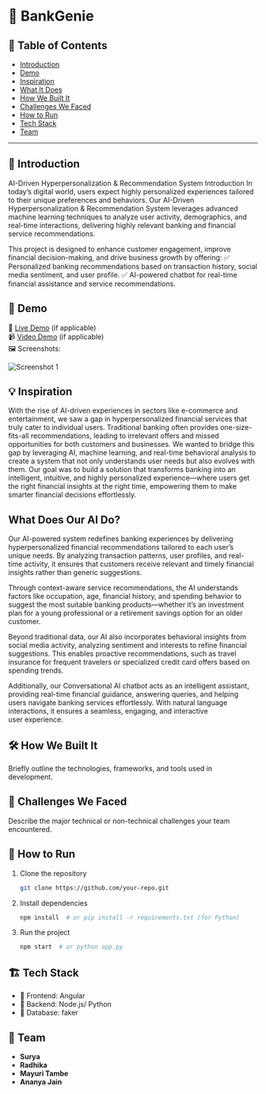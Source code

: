 # 🚀 BankGenie

## 📌 Table of Contents
- [Introduction](#introduction)
- [Demo](#demo)
- [Inspiration](#inspiration)
- [What It Does](#what-it-does)
- [How We Built It](#how-we-built-it)
- [Challenges We Faced](#challenges-we-faced)
- [How to Run](#how-to-run)
- [Tech Stack](#tech-stack)
- [Team](#team)

---

## 🎯 Introduction
AI-Driven Hyperpersonalization & Recommendation System
Introduction
In today’s digital world, users expect highly personalized experiences tailored to their unique preferences and behaviors. Our AI-Driven Hyperpersonalization & Recommendation System leverages advanced machine learning techniques to analyze user activity, demographics, and real-time interactions, delivering highly relevant banking and financial service recommendations.

This project is designed to enhance customer engagement, improve financial decision-making, and drive business growth by offering:
✅ Personalized banking recommendations based on transaction history, social media sentiment, and user profile.
✅ AI-powered chatbot for real-time financial assistance and service recommendations.

## 🎥 Demo
🔗 [Live Demo](#) (if applicable)  
📹 [Video Demo](#) (if applicable)  
🖼️ Screenshots:


![Screenshot 1](link-to-image)

## 💡 Inspiration
With the rise of AI-driven experiences in sectors like e-commerce and entertainment, we saw a gap in hyperpersonalized financial services that truly cater to individual users. Traditional banking often provides one-size-fits-all recommendations, leading to irrelevant offers and missed opportunities for both customers and businesses. We wanted to bridge this gap by leveraging AI, machine learning, and real-time behavioral analysis to create a system that not only understands user needs but also evolves with them. Our goal was to build a solution that transforms banking into an intelligent, intuitive, and highly personalized experience—where users get the right financial insights at the right time, empowering them to make smarter financial decisions effortlessly.

## What Does Our AI Do?
Our AI-powered system redefines banking experiences by delivering hyperpersonalized financial recommendations tailored to each user’s unique needs. By analyzing transaction patterns, user profiles, and real-time activity, it ensures that customers receive relevant and timely financial insights rather than generic suggestions.

Through context-aware service recommendations, the AI understands factors like occupation, age, financial history, and spending behavior to suggest the most suitable banking products—whether it’s an investment plan for a young professional or a retirement savings option for an older customer.

Beyond traditional data, our AI also incorporates behavioral insights from social media activity, analyzing sentiment and interests to refine financial suggestions. This enables proactive recommendations, such as travel insurance for frequent travelers or specialized credit card offers based on spending trends.

Additionally, our Conversational AI chatbot acts as an intelligent assistant, providing real-time financial guidance, answering queries, and helping users navigate banking services effortlessly. With natural language interactions, it ensures a seamless, engaging, and interactive user experience.

## 🛠️ How We Built It
Briefly outline the technologies, frameworks, and tools used in development.

## 🚧 Challenges We Faced
Describe the major technical or non-technical challenges your team encountered.

## 🏃 How to Run
1. Clone the repository  
   ```sh
   git clone https://github.com/your-repo.git
   ```
2. Install dependencies  
   ```sh
   npm install  # or pip install -r requirements.txt (for Python)
   ```
3. Run the project  
   ```sh
   npm start  # or python app.py
   ```

## 🏗️ Tech Stack
- 🔹 Frontend: Angular
- 🔹 Backend: Node.js/ Python 
- 🔹 Database: faker

## 👥 Team
- **Surya** 
- **Radhika**
- **Mayuri Tambe**
- **Ananya Jain**
